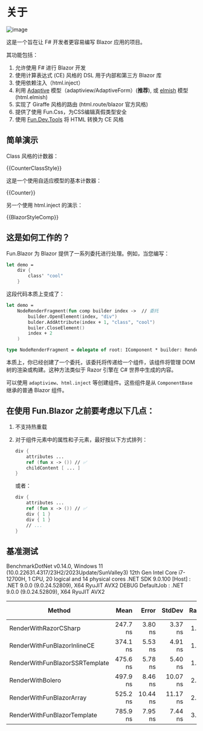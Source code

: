 # 关于

![image](../assets/fun-blazor%3D.png)

这是一个旨在让 F# 开发者更容易编写 Blazor 应用的项目。

其功能包括：

1. 允许使用 F# 进行 Blazor 开发
2. 使用计算表达式 (CE) 风格的 DSL 用于内部和第三方 Blazor 库
3. 使用依赖注入（html.inject）
4. 利用 [Adaptive](https://github.com/fsprojects/FSharp.Data.Adaptive) 模型（adaptiview/AdaptiveForm）(**推荐**), 或 [elmish](https://github.com/elmish/elmish) 模型 (html.elmish)
5. 实现了 Giraffe 风格的路由 (html.route/blazor 官方风格)
6. 提供了使用 Fun.Css，为CSS编辑真假类型安全
7. 使用 [Fun.Dev.Tools](https://slaveoftime.github.io/Fun.DevTools.Docs) 将 HTML 转换为 CE 风格


## 简单演示

Class 风格的计数器：

{{CounterClassStyle}}

这是一个使用自适应模型的基本计数器：

{{Counter}}

另一个使用 html.inject 的演示：

{{BlazorStyleComp}}

## 这是如何工作的？

Fun.Blazor 为 Blazor 提供了一系列委托进行处理。例如，当您编写：
```fsharp
let demo =
    div {
        class' "cool"
    }
```

这段代码本质上变成了：

```fsharp
let demo =
    NodeRenderFragment(fun comp builder index ->  // 委托
        builder.OpenElement(index, "div")
        bulder.AddAttribute(index + 1, "class", "cool")
        builer.CloseElement()
        index + 2
    )

type NodeRenderFragment = delegate of root: IComponent * builder: RenderTreeBuilder * sequence: int -> int
```

本质上，你已经创建了一个委托，该委托将传递给一个组件，该组件将管理 DOM 树的渲染或构建。这种方法类似于 Razor 引擎在 C# 世界中生成的内容。

可以使用 `adaptiview`、`html.inject` 等创建组件。这些组件是从 `ComponentBase` 继承的普通 Blazor 组件。

## 在使用 Fun.Blazor 之前要考虑以下几点：

1. 不支持热重载

2. 对于组件元素中的属性和子元素，最好按以下方式排列：
    ```fsharp
    div {
        attributes ...
        ref (fun x -> ()) // ✅
        childContent [ ... ]
    }
    ```
    或者：

    ```fsharp
    div {
        attributes ...
        ref (fun x -> ()) // ✅
        div { 1 }
        div { 1 }
        // ...
    }
    ```


## 基准测试

BenchmarkDotNet v0.14.0, Windows 11 (10.0.22631.4317/23H2/2023Update/SunValley3)
12th Gen Intel Core i7-12700H, 1 CPU, 20 logical and 14 physical cores
.NET SDK 9.0.100
  [Host]     : .NET 9.0.0 (9.0.24.52809), X64 RyuJIT AVX2 DEBUG
  DefaultJob : .NET 9.0.0 (9.0.24.52809), X64 RyuJIT AVX2

| Method                         | Mean     | Error    | StdDev   | Ratio | RatioSD | Gen0   | Allocated | Alloc Ratio |
|------------------------------- |---------:|---------:|---------:|------:|--------:|-------:|----------:|------------:|
| RenderWithRazorCSharp          | 247.7 ns |  3.80 ns |  3.37 ns |  1.00 |    0.02 | 0.0291 |     368 B |        1.00 |
| RenderWithFunBlazorInlineCE    | 374.1 ns |  5.53 ns |  4.91 ns |  1.51 |    0.03 | 0.0439 |     552 B |        1.50 |
| RenderWithFunBlazorSSRTemplate | 475.6 ns |  5.78 ns |  5.40 ns |  1.92 |    0.03 | 0.0420 |     528 B |        1.43 |
| RenderWithBolero               | 497.9 ns |  8.46 ns | 10.07 ns |  2.01 |    0.05 | 0.1192 |    1496 B |        4.07 |
| RenderWithFunBlazorArray       | 525.2 ns | 10.44 ns | 11.17 ns |  2.12 |    0.05 | 0.1144 |    1440 B |        3.91 |
| RenderWithFunBlazorTemplate    | 785.9 ns |  7.95 ns |  7.44 ns |  3.17 |    0.05 | 0.1240 |    1560 B |        4.24 |
